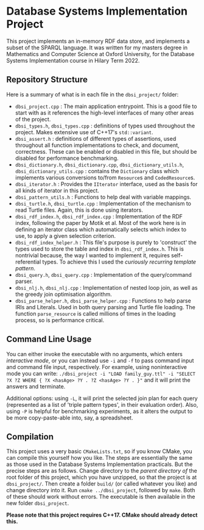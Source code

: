 # Database Systems Implementation Project

This project implements an in-memory RDF data store, and implements a subset of the SPARQL language.
It was written for my masters degree in Mathematics and Computer Science at Oxford University, for the Database Systems Implementation course in Hilary Term 2022.

## Repository Structure

Here is a summary of what is in each file in the `dbsi_project/` folder:
- `dbsi_project.cpp` : The main application entrypoint. This is a good file to start with as it references the high-level interfaces of many other areas of the project.
- `dbsi_types.h`, `dbsi_types.cpp` : definitions of types used throughout the project. Makes extensive use of C++17's `std::variant`.
- `dbsi_assert.h` : definitions of different types of assertions, used throughout all function implementations to check, and document, correctness. These can be enabled or disabled in this file, but should be disabled for performance benchmarking.
- `dbsi_dictionary.h`, `dbsi_dictionary.cpp`, `dbsi_dictionary_utils.h`, `dbsi_dictionary_utils.cpp` : contains the `Dictionary` class which implements various conversions to/from `Resource`s and `CodedResource`s.
- `dbsi_iterator.h` : Provides the `IIterator` interface, used as the basis for all kinds of iterator in this project.
- `dbsi_pattern_utils.h` : Functions to help deal with variable mappings.
- `dbsi_turtle.h`, `dbsi_turtle.cpp` : Implementation of the mechanism to read Turtle files. Again, this is done using iterators.
- `dbsi_rdf_index.h`, `dbsi_rdf_index.cpp` : Implementation of the RDF index, following the paper by Motik et al. Most of the work here is in defining an iterator class which automatically selects which index to use, to apply a given selection criterion.
- `dbsi_rdf_index_helper.h` : This file's purpose is purely to 'construct' the types used to store the table and index in `dbsi_rdf_index.h`. This is nontrivial because, the way I wanted to implement it, requires self-referential types. To achieve this I used the _curiously recurring template pattern_.
- `dbsi_query.h`, `dbsi_query.cpp` : Implementation of the query/command parser.
- `dbsi_nlj.h`, `dbsi_nlj.cpp` : Implementation of nested loop join, as well as the greedy join optimisation algorithm.
- `dbsi_parse_helper.h`, `dbsi_parse_helper.cpp` : Functions to help parse IRIs and Literals. Used in both query parsing and Turtle file loading. The function `parse_resource` is called millions of times in the loading process, so is performance critical.

## Command Line Usage

You can either invoke the executable with no arguments, which enters _interactive mode_, or you can instead use `-i` and `-f` to pass command input and command file input, respectively.
For example, using noninteractive mode you can write:
```./dbsi_project -i "LOAD family_guy.ttl" -i "SELECT ?X ?Z WHERE { ?X <hasAge> ?Y . ?Z <hasAge> ?Y . }"```
and it will print the answers and terminate.

Additional options: using `-L`, it will print the selected join plan for each query (represented as a list of 'triple pattern types', in their evaluation order).
Also, using `-P` is helpful for benchmarking experiments, as it alters the output to be more copy-paste-able into, say, a spreadsheet.

## Compilation

This project uses a very basic `CMakeLists.txt`, so if you know CMake, you can compile this yourself how you like.
The steps are essentially the same as those used in the Database Systems Implementation practicals.
But the precise steps are as follows.
Change directory to the *parent directory of* the root folder of this project, which you have unzipped, so that the project is at `dbsi_project/`.
Then create a folder `build/` (or called whatever you like) and change directory into it.
Run `cmake ../dbsi_project`, followed by `make`.
Both of these should work without errors.
The executable is then available in the new folder `dbsi_project`.

**Please note that this project requires C++17. CMake should already detect this.**
